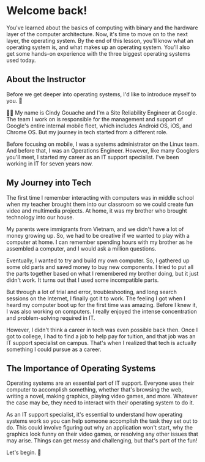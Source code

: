 # Welcome back!

You've learned about the basics of computing with binary and the hardware layer of the computer architecture. Now, it's time to move on to the next layer, the operating system. By the end of this lesson, you'll know what an operating system is, and what makes up an operating system. You'll also get some hands-on experience with the three biggest operating systems used today.

## About the Instructor

Before we get deeper into operating systems, I'd like to introduce myself to you. 👋

👩‍💻 My name is Cindy Gouache and I'm a Site Reliability Engineer at Google. The team I work on is responsible for the management and support of Google's entire internal mobile fleet, which includes Android OS, iOS, and Chrome OS. But my journey in tech started from a different role.

Before focusing on mobile, I was a systems administrator on the Linux team. And before that, I was an Operations Engineer. However, like many Googlers you'll meet, I started my career as an IT support specialist. I've been working in IT for seven years now.

## My Journey into Tech

The first time I remember interacting with computers was in middle school when my teacher brought them into our classroom so we could create fun video and multimedia projects. At home, it was my brother who brought technology into our house. 

My parents were immigrants from Vietnam, and we didn't have a lot of money growing up. So, we had to be creative if we wanted to play with a computer at home. I can remember spending hours with my brother as he assembled a computer, and I would ask a million questions.

Eventually, I wanted to try and build my own computer. So, I gathered up some old parts and saved money to buy new components. I tried to put all the parts together based on what I remembered my brother doing, but it just didn't work. It turns out that I used some incompatible parts.

But through a lot of trial and error, troubleshooting, and long search sessions on the Internet, I finally got it to work. The feeling I got when I heard my computer boot up for the first time was amazing. Before I knew it, I was also working on computers. I really enjoyed the intense concentration and problem-solving required in IT.

However, I didn't think a career in tech was even possible back then. Once I got to college, I had to find a job to help pay for tuition, and that job was an IT support specialist on campus. That's when I realized that tech is actually something I could pursue as a career.

## The Importance of Operating Systems

Operating systems are an essential part of IT support. Everyone uses their computer to accomplish something, whether that's browsing the web, writing a novel, making graphics, playing video games, and more. Whatever the case may be, they need to interact with their operating system to do it.

As an IT support specialist, it's essential to understand how operating systems work so you can help someone accomplish the task they set out to do. This could involve figuring out why an application won't start, why the graphics look funny on their video games, or resolving any other issues that may arise. Things can get messy and challenging, but that's part of the fun!

Let's begin. 🚀